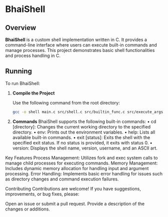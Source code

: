 # BhaiShell

## Overview

**BhaiShell** is a custom shell implementation written in C. It provides a command-line interface where users can execute built-in commands and manage processes. This project demonstrates basic shell functionalities and process handling in C.

## Running

To run BhaiShell:

1. **Compile the Project**

   Use the following command from the root directory:

   ```bash
   gcc -o shell main.c src/shell.c src/builtin_func.c src/execute_args.c src/new_process.c src/read_line.c src/split_line.c -Iinclude


2. **Commands**
    BhaiShell supports the following built-in commands:
    • cd [directory]: Changes the current working directory to the specified directory.
    • env: Prints out the environment variables.
    • help: Lists all available built-in commands.
    • exit [status]: Exits the shell with the specified exit status. If no status is provided, it exits with status 0.
    • version: Displays the shell name, version, username, and an ASCII art.

Key Features
Process Management: Utilizes fork and exec system calls to manage child processes for executing commands.
Memory Management: Includes dynamic memory allocation for handling input and argument processing.
Error Handling: Implements basic error handling for issues such as directory changes and command execution failures.

Contributing
Contributions are welcome! If you have suggestions, improvements, or bug fixes, please:

Open an issue or submit a pull request.
Provide a description of the changes or additions.